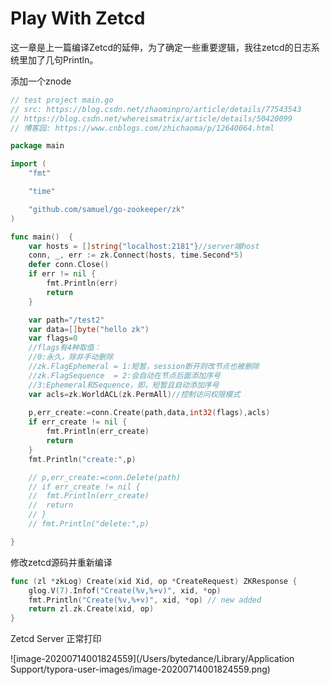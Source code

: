 # Play With Zetcd

这一章是上一篇编译Zetcd的延伸，为了确定一些重要逻辑，我往zetcd的日志系统里加了几句Println。



添加一个znode

```go
// test project main.go
// src: https://blog.csdn.net/zhaominpro/article/details/77543543
// https://blog.csdn.net/whereismatrix/article/details/50420099
// 博客园: https://www.cnblogs.com/zhichaoma/p/12640064.html

package main

import (
    "fmt"

    "time"

    "github.com/samuel/go-zookeeper/zk"
)

func main()  {
	var hosts = []string{"localhost:2181"}//server端host
	conn, _, err := zk.Connect(hosts, time.Second*5)
	defer conn.Close()
	if err != nil {
		fmt.Println(err)
		return
	}

	var path="/test2"
	var data=[]byte("hello zk")
	var flags=0
	//flags有4种取值：
	//0:永久，除非手动删除
	//zk.FlagEphemeral = 1:短暂，session断开则改节点也被删除
	//zk.FlagSequence  = 2:会自动在节点后面添加序号
	//3:Ephemeral和Sequence，即，短暂且自动添加序号
	var acls=zk.WorldACL(zk.PermAll)//控制访问权限模式
	
	p,err_create:=conn.Create(path,data,int32(flags),acls)
	if err_create != nil {
		fmt.Println(err_create)
		return
	}
	fmt.Println("create:",p)

	// p,err_create:=conn.Delete(path)
	// if err_create != nil {
	// 	fmt.Println(err_create)
	// 	return
	// }
	// fmt.Println("delete:",p)

}
```



修改zetcd源码并重新编译

```go
func (zl *zkLog) Create(xid Xid, op *CreateRequest) ZKResponse {
	glog.V(7).Infof("Create(%v,%+v)", xid, *op)
	fmt.Println("Create(%v,%+v)", xid, *op) // new added
	return zl.zk.Create(xid, op)
}
```









Zetcd Server 正常打印

![image-20200714001824559](/Users/bytedance/Library/Application Support/typora-user-images/image-20200714001824559.png)